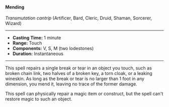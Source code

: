 #### Mending
*Transmutation cantrip* (Artificer, Bard, Cleric, Druid, Shaman, Sorcerer, Wizard)
___
- **Casting Time:** 1 minute
- **Range:** Touch
- **Components:** V, S, M (two lodestones)
- **Duration:** Instantaneous
---
This spell repairs a single break or tear in an object you touch, such as broken chain link, two halves of a broken key, a torn cloak, or a leaking wineskin. As long as the break or tear is no larger than 1 foot in any dimension, you mend it, leaving no trace of the former damage.

This spell can physically repair a magic item or construct, but the spell can't restore magic to such an object.